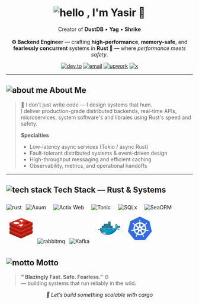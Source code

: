 <!-- Profile Header -->
<h1 align="center">
  <img src="https://media.tenor.com/Yj4grvIBitkAAAAM/jake-is.gif" height="70" width="70" alt="hello"/>  
  , I'm <strong>Yasir</strong> 👋  
</h1>

<p align="center">
  Creator of <b>DustDB</b> • <b>Yag</b> • <b>Shrike</b>  
  <br/><br/>
  <strong>⚙️ Backend Engineer</strong> — crafting <strong>high-performance</strong>, <strong>memory-safe</strong>, and <strong>fearlessly concurrent</strong> systems in  
  <strong>Rust 🦀</strong> — where <em>performance meets safety</em>.
</p>

<p align="center">
  <a href="https://dev.to/mr_yasir"><img src="https://img.shields.io/badge/Blog-dev.to-blue?style=flat-square&logo=dev.to" alt="dev.to"/></a>
  <a href="mailto:helloyasir@proton.me"><img src="https://img.shields.io/badge/Email-ProtonMail-purple?style=flat-square&logo=protonmail" alt="email"/></a>
  <a href="https://www.upwork.com/freelancers/~0134f4c054f96f8850"><img src="https://img.shields.io/badge/Upwork-Hire%20Me-success?style=flat-square&logo=upwork" alt="upwork"/></a>
  <a href="https://x.com/myasirdev"><img src="https://img.shields.io/badge/X-@myasirdev-1DA1F2?style=flat-square&logo=x" alt="x"/></a>
</p>

---

## <img src="https://i.pinimg.com/originals/ba/dc/74/badc74ced38f8aa000d067a72d2f0465.gif" height="52" alt="about me" /> About Me

> 🧩 I don’t just write code — I design systems that hum.  
> I deliver production-grade distributed backends, real-time APIs, microservices, system software's and libraies using Rust's speed and safety.
>
> **Specialties**
> - Low-latency async services (Tokio / async Rust)  
> - Fault-tolerant distributed systems & event-driven design  
> - High-throughput messaging and efficient caching  
> - Observability, metrics, and operational handoffs

---

## <img src="https://i.pinimg.com/originals/95/f2/43/95f24363e310d115b83d8993aab903e6.gif" height="60" alt="tech stack" /> Tech Stack — Rust & Systems

<p align="left">
  <!-- Rust -->
  <img width="70" height="70" alt="rust" src="https://icons.veryicon.com/png/o/business/vscode-program-item-icon/rust-1.png" />

  <!-- Axum -->
  <img src="https://avatars.githubusercontent.com/u/20248544?s=48&v=4" alt="Axum" width="64" height="64" style="margin:8px"/>
  <!-- Actix Web -->
  <img src="https://actix.rs/img/logo.png" alt="Actix Web"  alt="actix web" width="64" height="64" style="margin:8px"/>
  <!-- Tonic (gRPC) -->
  <img src="https://avatars.githubusercontent.com/u/8730506?s=48&v=4" alt="Tonic" width="90" height="64" style="margin:8px"/>
  <!-- SQLx -->
  <img src="https://avatars.githubusercontent.com/u/10077001?s=48&v=4" alt="SQLx" width="64" height="64" style="margin:8px"/>
  <!-- SeaORM -->
  <img src="https://www.sea-ql.org/SeaORM/img/SeaQL.png" alt="SeaORM" width="64" height="64" style="margin:8px"/>
  <!-- Redis -->
  <img src="https://raw.githubusercontent.com/devicons/devicon/master/icons/redis/redis-original.svg" alt="Redis" width="64" height="64" style="margin:8px"/>
 
 <!-- RabbitMQ -->
 <img width="65" height="60" alt="rabbitmq" src="https://github.com/user-attachments/assets/97e2bfee-d732-480c-9135-30ee94d922f4" />

  <!-- Kafka -->
  <img src="https://cdn.worldvectorlogo.com/logos/kafka.svg" alt="Kafka" width="64" height="64" style="margin:8px"/>
  <!-- Docker -->
  <img src="https://raw.githubusercontent.com/devicons/devicon/master/icons/docker/docker-original.svg" alt="Docker" width="64" height="64" style="margin:8px"/>
  <!-- Kubernetes -->
  <img src="https://raw.githubusercontent.com/devicons/devicon/master/icons/kubernetes/kubernetes-plain.svg" alt="Kubernetes" width="64" height="64" style="margin:8px"/>
</p>



## <img src="https://upload.wikimedia.org/wikipedia/commons/3/3e/Flickering_cursor.gif" height="24" alt="motto" /> Motto

> **“ Blazingly Fast. Safe. Fearless.”** ⚙️  
> — building systems that run reliably in the wild.

<p align="center">
  <i>💬 Let’s build something scalable with cargo </i>
</p>
